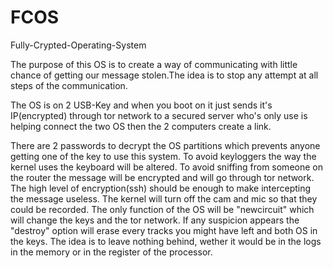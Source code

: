 # FCOS
Fully-Crypted-Operating-System

The purpose of this OS is to create a way of communicating with little chance of getting our message stolen.The idea is to stop any attempt at all steps of the communication.

The OS is on 2 USB-Key and when you boot on it just sends it's IP(encrypted) through tor network to a secured server who's only use is helping connect the two OS then the 2 computers create a link.

There are 2 passwords to decrypt the OS partitions which prevents anyone getting one of the key to use this system.
To avoid keyloggers the way the kernel uses the keyboard will be altered.
To avoid sniffing from someone on the router the message will be encrypted and will go through tor network.
The high level of encryption(ssh) should be enough to make intercepting the message useless.
The kernel will turn off the cam and mic so that they could be recorded.
The only function of the OS will be "newcircuit" which will change the keys and the tor network.
If any suspicion appears the "destroy" option will erase every tracks you might have left and both OS in the keys.
The idea is to leave nothing behind, wether it would be in the logs in the memory or in the register of the processor.
